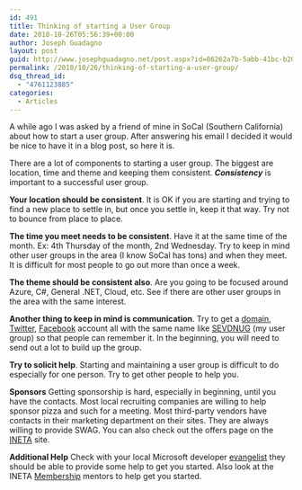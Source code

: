 ```yaml
---
id: 491
title: Thinking of starting a User Group
date: 2010-10-26T05:56:39+00:00
author: Joseph Guadagno
layout: post
guid: http://www.josephguadagno.net/post.aspx?id=86262a7b-5abb-41bc-b205-176204348fec
permalink: /2010/10/26/thinking-of-starting-a-user-group/
dsq_thread_id:
  - "4761123885"
categories:
  - Articles
---
```

A while ago I was asked by a friend of mine in SoCal (Southern California) about how to start a user group. After answering his email I decided it would be nice to have it in a blog post, so here it is.

There are a lot of components to starting a user group.  The biggest are location, time and theme and keeping them consistent. **_Consistency_** is important to a successful user group.

**Your location should be consistent**. It is OK if you are starting and trying to find a new place to settle in, but once you settle in, keep it that way. Try not to bounce from place to place.

**The time you meet needs to be consistent**.  Have it at the same time of the month. Ex: 4th Thursday of the month, 2nd Wednesday. Try to keep in mind other user groups in the area (I know SoCal has tons) and when they meet.  It is difficult for most people to go out more than once a week.  

**The theme should be consistent also**.  Are you going to be focused around Azure, C#, General .NET, Cloud, etc. See if there are other user groups in the area with the same interest.

**Another thing to keep in mind is communication**. Try to get a [domain](http://affiliate.godaddy.com/redirect/CEB1BDB5383B2F58B38C9B23E12CC77BC6777623A11FCFCF15DA2401474B5B8B), [Twitter](http://www.twitter.com), [Facebook](http://www.facebook.com) account all with the same name like [SEVDNUG](http://sevdnug.org/home.aspx) (my user group) so that people can remember it.  In the beginning, you will need to send out a lot to build up the group.

**Try to solicit help**. Starting and maintaining a user group is difficult to do especially for one person. Try to get other people to help you.

**Sponsors** Getting sponsorship is hard, especially in beginning, until you have the contacts. Most local recruiting companies are willing to help sponsor pizza and such for a meeting.  Most third-party vendors have contacts in their marketing department on their sites.  They are always willing to provide SWAG.  You can also check out the offers page on the [INETA](http://ineta.org/offers/) site.  

**Additional Help** Check with your local Microsoft developer [evangelist](http://msdn.microsoft.com/en-us/bb905078.aspx) they should be able to provide some help to get you started. Also look at the INETA [Membership](http://ineta.org/MembershipTeam.aspx) mentors to help get you started.